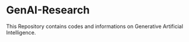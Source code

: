 # GenAI-Research
This Repository contains codes and informations on Generative Artificial Intelligence.
